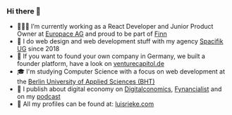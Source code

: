 ### Hi there 👋

- 🧑🏻‍💻 I’m currently working as a React Developer and Junior Product Owner at [Europace AG](https://europace.de/) and proud to be part of [Finn](https://meinfinn.de/)
- 🌱 I do web design and web development stuff with my agency [Spacifik UG](https://spacifik.de/) since 2018
- 🚀 If you want to found your own company in Germany, we built a founder platform, have a look on [venturecapitol.de](https://venturecapitol.de/)
- 🎓 I'm studying Computer Science with a focus on web development at the [Berlin University of Applied Sciences (BHT)](https://www.bht-berlin.de/b-mi)
- 📰 I publish about digital economy on [Digitalconomics](https://digitalconomics.de/), [Fynancialist](https://fynancialist.de/) and on my [podcast](https://open.spotify.com/show/38sPsl9vjeBAUeny2y1vT8?si=e9550d15618245d0&nd=1)
- 🍻 All my profiles can be found at: [luisrieke.com](https://luisrieke.com/)


